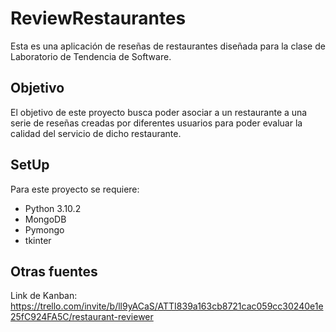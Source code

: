 # ReviewRestaurantes

Esta es una aplicaci&oacute;n de rese&ntilde;as de restaurantes dise&ntilde;ada para la clase de Laboratorio de Tendencia de Software.

## Objetivo

El objetivo de este proyecto busca poder asociar a un restaurante a una serie de rese&ntilde;as creadas por diferentes usuarios para poder evaluar la calidad del servicio de dicho restaurante.

## SetUp

Para este proyecto se requiere:
- Python 3.10.2
- MongoDB
- Pymongo
- tkinter

## Otras fuentes

Link de Kanban: https://trello.com/invite/b/ll9yACaS/ATTI839a163cb8721cac059cc30240e1e25fC924FA5C/restaurant-reviewer
